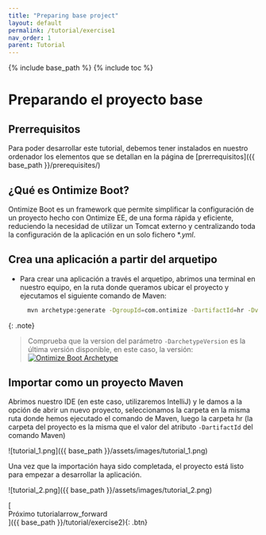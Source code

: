 ```yaml
---
title: "Preparing base project"
layout: default
permalink: /tutorial/exercise1
nav_order: 1
parent: Tutorial
---
```


{% include base_path %}
{% include toc %}

# Preparando el proyecto base
## Prerrequisitos
Para poder desarrollar este tutorial, debemos tener instalados en nuestro ordenador los elementos que se detallan en la página de [prerrequisitos]({{ base_path }}/prerequisites/)
## ¿Qué es Ontimize Boot?
Ontimize Boot es un framework que permite simplificar la configuración de un proyecto hecho con Ontimize EE, de una forma rápida y eficiente, reduciendo la necesidad de
utilizar un Tomcat externo y centralizando toda la configuración de la aplicación en un solo fichero \*._yml_.
## Crea una aplicación a partir del arquetipo
* Para crear una aplicación a través el arquetipo, abrimos una terminal en nuestro equipo, en la ruta donde queramos ubicar el proyecto y ejecutamos el siguiente comando de Maven:
 
  ```bash
    mvn archetype:generate -DgroupId=com.ontimize -DartifactId=hr -Dversion=1.0.0-SNAPSHOT -Dpackage=com.ontimize.hr -DarchetypeGroupId=com.ontimize -DarchetypeArtifactId=ontimize-boot-backend-archetype -DarchetypeVersion=1.0.10 -DinteractiveMode=false
  ```

{: .note}
> Comprueba que la version del parámetro ```-DarchetypeVersion``` es la última versión disponible, en este caso, la versión: [![Ontimize Boot Archetype](https://img.shields.io/maven-central/v/com.ontimize/ontimize-boot-backend-archetype?label=)](https://maven-badges.herokuapp.com/maven-central/com.ontimize/ontimize-boot-backend-archetype)

 
## Importar como un proyecto Maven 
Abrimos nuestro IDE (en este caso, utilizaremos IntelliJ) y le damos a la opción de abrir un nuevo proyecto, seleccionamos la carpeta en la misma ruta donde hemos ejecutado
el comando de Maven, luego la carpeta hr (la carpeta del proyecto es la misma que el valor del atributo ```-DartifactId``` del comando Maven)

![tutorial_1.png]({{ base_path }}/assets/images/tutorial_1.png)

Una vez que la importación haya sido completada, el proyecto está listo para empezar a desarrollar la aplicación.

![tutorial_2.png]({{ base_path }}/assets/images/tutorial_2.png)

[<span style="display: flex; align-items: center;">Próximo tutorial <span class="material-symbols-outlined">arrow_forward</span></span>]({{ base_path }}/tutorial/exercise2){: .btn}
